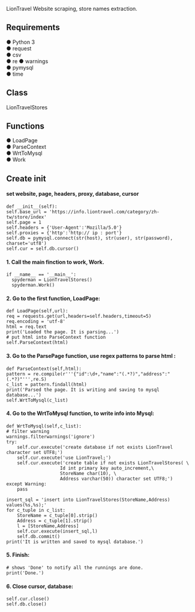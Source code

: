 LionTravel Website scraping, store names extraction.

 
## Requirements
● Python 3    
● request   
● csv   
● re
● warnings  
● pymysql  
● time  


## Class
LionTravelStores


## Functions
● LoadPage    
● ParseContext   
● WrtToMysql   
● Work


## Create __init__
#### set website, page, headers, proxy, database, cursor
    def __init__(self):
	self.base_url = 'https://info.liontravel.com/category/zh-tw/store/index'
	self.page = 1
	self.headers = {'User-Agent':'Mozilla/5.0'}
	self.proxies = {'http':'http:// ip : port'}
	self.db = pymysql.connect(str(host), str(user), str(password), charset='utf8')
	self.cur = self.db.cursor()
        

#### 1. Call the main finction to work, Work.
    if __name__ == '__main__':
      spyderman = LionTravelStores()
      spyderman.Work()
			
			
#### 2. Go to the first function, LoadPage:  
    def LoadPage(self,url):
	req = requests.get(url,headers=self.headers,timeout=5)
	req.encoding = 'utf-8'
	html = req.text
	print('Loaded the page. It is parsing...')
	# put html into ParseContext function
	self.ParseContext(html)
    	   	
#### 3. Go to the ParsePage function, use regex patterns to parse html : 
    def ParseContext(self,html):
	pattern = re.compile(r'''{"id":\d+,"name":"(.*?)","address":"(.*?)"''',re.S)
	c_list = pattern.findall(html)
	print('Parsed the page. It is writing and saving to mysql database...')
	self.WrtToMysql(c_list)


#### 4. Go to the WrtToMysql function, to write info into Mysql:
    def WrtToMysql(self,c_list):
	# filter warning
	warnings.filterwarnings('ignore')
	try:
		self.cur.execute('create database if not exists LionTravel character set UTF8;')
		self.cur.execute('use LionTravel;')
		self.cur.execute('create table if not exists LionTravelStores( \
						Id int primary key auto_increment,\
						StoreName char(10), \
						Address varchar(50)) character set UTF8;')
	except Warning:
		pass
		
	insert_sql = 'insert into LionTravelStores(StoreName,Address) values(%s,%s);'
	for c_tuple in c_list:
		StoreName = c_tuple[0].strip()
		Address = c_tuple[1].strip()
		l = [StoreName,Address]
		self.cur.execute(insert_sql,l)
		self.db.commit()
	print('It is written and saved to mysql database.')
        
#### 5. Finish:
    # shows 'Done' to notify all the runnings are done.
    print('Done.')
    
#### 6. Close cursor, database:
    self.cur.close()
    self.db.close()
